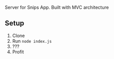 Server for Snips App.
Built with MVC architecture 

## Setup
1. Clone
2. Run `node index.js`
3. ???
4. Profit